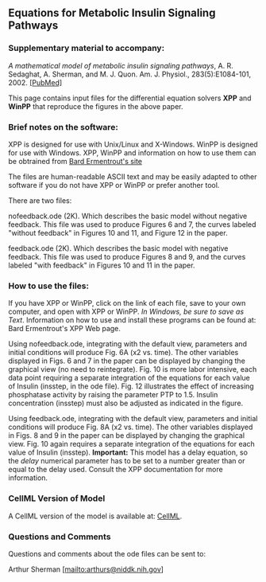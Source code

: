 ## Equations for Metabolic Insulin Signaling Pathways

### Supplementary material to accompany:

*A mathematical model of metabolic insulin signaling pathways*, A. R. Sedaghat, A. Sherman, and M. J. Quon. Am. J. Physiol., 283(5):E1084-101, 2002. [[PubMed]](https://pubmed.ncbi.nlm.nih.gov/12376338/)

This page contains input files for the differential equation solvers __XPP__ and __WinPP__ that reproduce the figures in the above paper.

### Brief notes on the software:

XPP is designed for use with Unix/Linux and X-Windows. WinPP is designed for use with Windows. XPP, WinPP and information on how to use them can be obtrained from [Bard Ermentrout's site](http://www.math.pitt.edu/~bard/xpp/xpp.html)

The files are human-readable ASCII text and may be easily adapted to other software if you do not have XPP or WinPP or prefer another tool.

There are two files:

nofeedback.ode (2K).
Which describes the basic model without negative feedback.
This file was used to produce Figures 6 and 7, the curves labeled "without feedback" in Figures 10 and 11, and Figure 12 in the paper.

feedback.ode (2K).
Which describes the basic model with negative feedback.
This file was used to produce Figures 8 and 9, and the curves labeled "with feedback" in Figures 10 and 11 in the paper.

### How to use the files:

If you have XPP or WinPP, click on the link of each file, save to your own computer, and open with XPP or WinPP. *In Windows, be sure to save as Text*. Information on how to use and install these programs can be found at: Bard Ermentrout's XPP Web page.

Using nofeedback.ode, integrating with the default view, parameters and initial conditions will produce Fig. 6A (x2 vs. time). The other variables displayed in Figs. 6 and 7 in the paper can be displayed by changing the graphical view (no need to reintegrate). Fig. 10 is more labor intensive, each data point requiring a separate integration of the equations for each value of Insulin (insstep, in the ode file). Fig. 12 illustrates the effect of increasing phosphatase activity by raising the parameter PTP to 1.5. Insulin concentration (insstep) must also be adjusted as indicated in the figure.

Using feedback.ode, integrating with the default view, parameters and initial conditions will produce Fig. 8A (x2 vs. time). The other variables displayed in Figs. 8 and 9 in the paper can be displayed by changing the graphical view. Fig. 10 again requires a separate integration of the equations for each value of Insulin (insstep).  __Important:__ This model has a delay equation, so the *delay* numerical parameter has to be set to a number greater than or equal to the delay used.  Consult the XPP documentation for more information.


### CellML Version of Model

A CellML version of the model is available at: [CellML](http://models.cellml.org/cellml).

### Questions and Comments
Questions and comments about the ode files can be sent to:

Arthur Sherman
[[mailto:arthurs@niddk.nih.gov]](arthurs@niddk.nih.gov)

